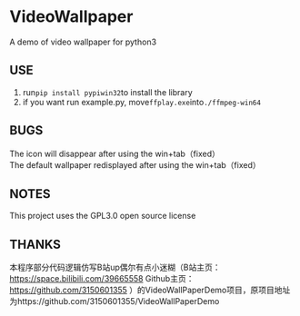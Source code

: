 # VideoWallpaper  
A demo of video wallpaper for python3  

## USE  
1. run`pip install pypiwin32`to install the library  
2. if you want run example.py, move`ffplay.exe`into`./ffmpeg-win64`  

## BUGS  
The icon will disappear after using the win+tab（fixed）  
The default wallpaper redisplayed after using the win+tab（fixed）  

## NOTES  
This project uses the GPL3.0 open source license 

## THANKS  
本程序部分代码逻辑仿写B站up偶尔有点小迷糊（B站主页：https://space.bilibili.com/39665558 Github主页：https://github.com/3150601355 ）的VideoWallPaperDemo项目，原项目地址为https://github.com/3150601355/VideoWallPaperDemo  
